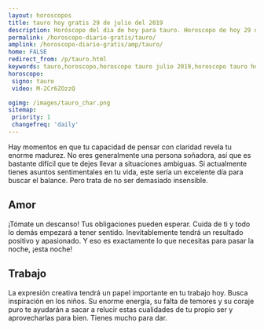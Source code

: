 ```yaml
---
layout: horoscopos
title: tauro hoy gratis 29 de julio del 2019 
description: Horóscopo del dia de hoy para tauro. Horoscopo de hoy 29 de julio del 2019. Las predicciones de amor, trabajo, vida personal gratis.
permalink: /horoscopo-diario-gratis/tauro/
amplink: /horoscopo-diario-gratis/amp/tauro/
home: FALSE
redirect_from: /p/tauro.html
keywords: tauro,horoscopo,horoscopo tauro julio 2019,horoscopo tauro hoy,tarot tauro julio 2019,horoscopo tauro,tarot tauro hoy,horoscopo de hoy,horoscopo diario,tarot del amor,horoscopo de hoy tauro,horoscopo diario del tarot, Horoscopo de hoy tauro 29 de julio del 2019,horóscopo del día,signos zodiacales 2019, el horoscopo de hoy
horoscopo:
 signo: tauro
 video: M-2Cr6ZOzzQ

ogimg: /images/tauro_char.png
sitemap:
 priority: 1
 changefreq: 'daily'
---
```



Hay momentos en que tu capacidad de pensar con claridad revela tu enorme madurez. No eres generalmente una persona soñadora, así que es bastante difícil que te dejes llevar a situaciones ambiguas. Si actualmente tienes asuntos sentimentales en tu vida, este sería un excelente día para buscar el balance. Pero trata de no ser demasiado insensible.

## Amor

¡Tómate un descanso! Tus obligaciones pueden esperar. Cuida de ti y todo lo demás empezará a tener sentido. Inevitablemente tendrá un resultado positivo y apasionado. Y eso es exactamente lo que necesitas para pasar la noche, ¡esta noche!

## Trabajo

La expresión creativa tendrá un papel importante en tu trabajo hoy. Busca inspiración en los niños. Su enorme energía, su falta de temores y su coraje puro te ayudarán a sacar a relucir estas cualidades de tu propio ser y aprovecharlas para bien. Tienes mucho para dar.